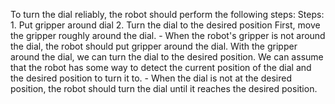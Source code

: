 To turn the dial reliably, the robot should perform the following steps:
    Steps:  1. Put gripper around dial  2. Turn the dial to the desired position
    First, move the gripper roughly around the dial.
    - When the robot's gripper is not around the dial, the robot should put gripper around the dial.
    With the gripper around the dial, we can turn the dial to the desired position. We can assume that the robot has some way to detect the current position of the dial and the desired position to turn it to.
    - When the dial is not at the desired position, the robot should turn the dial until it reaches the desired position.